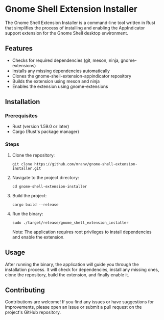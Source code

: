 # Gnome Shell Extension Installer

The Gnome Shell Extension Installer is a command-line tool written in Rust that simplifies the process of installing and enabling the AppIndicator support extension for the Gnome Shell desktop environment.

## Features

- Checks for required dependencies (git, meson, ninja, gnome-extensions)
- Installs any missing dependencies automatically
- Clones the gnome-shell-extension-appindicator repository
- Builds the extension using meson and ninja
- Enables the extension using gnome-extensions

## Installation

### Prerequisites

- Rust (version 1.59.0 or later)
- Cargo (Rust's package manager)

### Steps

1. Clone the repository:

   ```
   git clone https://github.com/mranv/gnome-shell-extension-installer.git
   ```

2. Navigate to the project directory:

   ```
   cd gnome-shell-extension-installer
   ```

3. Build the project:

   ```
   cargo build --release
   ```

4. Run the binary:

   ```
   sudo ./target/release/gnome_shell_extension_installer
   ```

   Note: The application requires root privileges to install dependencies and enable the extension.

## Usage

After running the binary, the application will guide you through the installation process. It will check for dependencies, install any missing ones, clone the repository, build the extension, and finally enable it.

## Contributing

Contributions are welcome! If you find any issues or have suggestions for improvements, please open an issue or submit a pull request on the project's GitHub repository.
